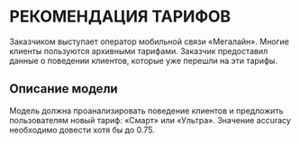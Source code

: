 # РЕКОМЕНДАЦИЯ ТАРИФОВ
Заказчиком выступает оператор мобильной связи «Мегалайн». Многие клиенты пользуются архивными тарифами. Заказчик предоставил данные о поведении клиентов, которые уже перешли на эти тарифы.

## Описание модели
Модель должна проанализировать поведение клиентов и предложить пользователям новый тариф: «Смарт» или «Ультра».
Значение accuracy необходимо довести хотя бы до 0.75.
